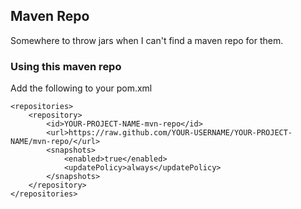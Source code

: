 ## Maven Repo

Somewhere to throw jars when I can't find a maven repo for them. 


### Using this maven repo

Add the following to your pom.xml

	<repositories>
    	<repository>
        	<id>YOUR-PROJECT-NAME-mvn-repo</id>
        	<url>https://raw.github.com/YOUR-USERNAME/YOUR-PROJECT-NAME/mvn-repo/</url>
        	<snapshots>
            	<enabled>true</enabled>
            	<updatePolicy>always</updatePolicy>
        	</snapshots>
    	</repository>
	</repositories>
